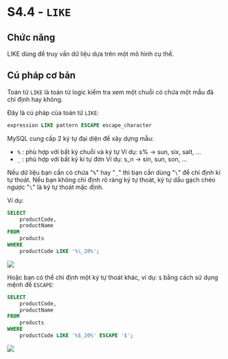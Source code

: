 # S4.4 - `LIKE`

## Chức năng
LIKE dùng để truy vấn dữ liệu dựa trên một mô hình cụ thể.

## Cú pháp cơ bản
Toán tử `LIKE` là toán tử logic kiểm tra xem một chuỗi có chứa một mẫu đã chỉ định hay không. 

Đây là cú pháp của toán tử `LIKE`:
```sql
expression LIKE pattern ESCAPE escape_character
```

MySQL cung cấp 2 ký tự đại diện để xây dựng mẫu:
- `%` : phù hợp với bất kỳ chuỗi và ký tự
Ví dụ: s% -> sun, six, salt, ...
- `_` : phù hợp với bất kỳ kí tự đơn
Ví dụ: s_n -> sin, sun, son, ... 

Nếu dữ liệu bạn cần có chứa "`%`" hay "`_`" thì bạn cần dùng "`\`" để chỉ định kí tự thoát. Nếu bạn không chỉ định rõ ràng ký tự thoát, ký tự dấu gạch chéo ngược "`\`" là ký tự thoát mặc định.

Ví dụ: 
```sql
SELECT 
    productCode, 
    productName
FROM
    products
WHERE
    productCode LIKE '%\_20%';
```
<img src ="https://i.imgur.com/DhBZqr3.png">

Hoặc bạn có thể chỉ định một ký tự thoát khác, ví dụ: `$` bằng cách sử dụng mệnh đề `ESCAPE`:
```sql
SELECT 
    productCode, 
    productName
FROM
    products
WHERE
    productCode LIKE '%$_20%' ESCAPE '$';
```
<img src = "https://i.imgur.com/zX0Jczd.png">